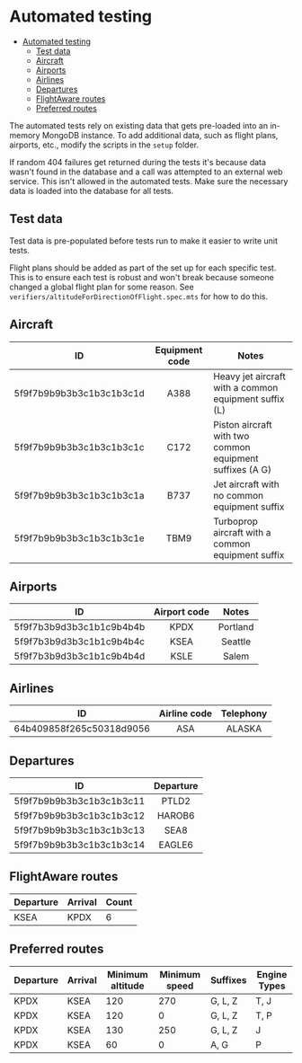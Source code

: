 # Automated testing

- [Automated testing](#automated-testing)
	- [Test data](#test-data)
	- [Aircraft](#aircraft)
	- [Airports](#airports)
	- [Airlines](#airlines)
	- [Departures](#departures)
	- [FlightAware routes](#flightaware-routes)
	- [Preferred routes](#preferred-routes)

The automated tests rely on existing data that gets pre-loaded into an in-memory MongoDB instance. To add additional data,
such as flight plans, airports, etc., modify the scripts in the `setup` folder.

If random 404 failures get returned during the tests it's because data wasn't found in the database and a call was attempted
to an external web service. This isn't allowed in the automated tests. Make sure the necessary data is loaded into the database
for all tests.

## Test data

Test data is pre-populated before tests run to make it easier to write unit tests.

Flight plans should be added as part of the set up for each specific test. This is to ensure each test is robust and won't break because someone changed a global flight plan for some reason. See
`verifiers/altitudeForDirectionOfFlight.spec.mts` for how to do this.

## Aircraft

|            ID            | Equipment code | Notes                                                    |
| :----------------------: | :------------: | -------------------------------------------------------- |
| 5f9f7b9b9b3b3c1b3c1b3c1d |      A388      | Heavy jet aircraft with a common equipment suffix (L)    |
| 5f9f7b9b9b3b3c1b3c1b3c1c |      C172      | Piston aircraft with two common equipment suffixes (A G) |
| 5f9f7b9b9b3b3c1b3c1b3c1a |      B737      | Jet aircraft with no common equipment suffix             |
| 5f9f7b9b9b3b3c1b3c1b3c1e |      TBM9      | Turboprop aircraft with a common equipment suffix        |

## Airports

|            ID            | Airport code |  Notes   |
| :----------------------: | :----------: | :------: |
| 5f9f7b3b9d3b3c1b1c9b4b4b |     KPDX     | Portland |
| 5f9f7b3b9d3b3c1b1c9b4b4c |     KSEA     | Seattle  |
| 5f9f7b3b9d3b3c1b1c9b4b4d |     KSLE     |  Salem   |

## Airlines

|            ID            | Airline code | Telephony |
| :----------------------: | :----------: | :-------: |
| 64b409858f265c50318d9056 |     ASA      |  ALASKA   |

## Departures

|            ID            | Departure |
| :----------------------: | :-------: |
| 5f9f7b9b9b3b3c1b3c1b3c11 |   PTLD2   |
| 5f9f7b9b9b3b3c1b3c1b3c12 |  HAROB6   |
| 5f9f7b9b9b3b3c1b3c1b3c13 |   SEA8    |
| 5f9f7b9b9b3b3c1b3c1b3c14 |  EAGLE6   |


## FlightAware routes

| Departure | Arrival | Count |
| --------- | ------- | ----- |
| KSEA      | KPDX    | 6     |

## Preferred routes

| Departure | Arrival | Minimum altitude | Minimum speed | Suffixes | Engine Types |
| --------- | ------- | ---------------- | ------------- | -------- | ------------ |
| KPDX      | KSEA    | 120              | 270           | G, L, Z  | T, J         |
| KPDX      | KSEA    | 120              | 0             | G, L, Z  | T, P         |
| KPDX      | KSEA    | 130              | 250           | G, L, Z  | J            |
| KPDX      | KSEA    | 60               | 0             | A, G     | P            |
